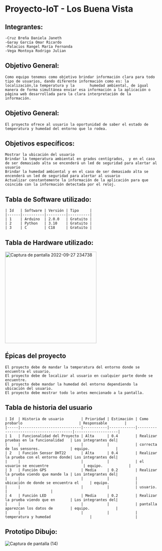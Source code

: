 # Proyecto-IoT - Los Buena Vista

## Integrantes: 
    
    -Cruz Breña Daniela Janeth
    -Garay García Omar Ricardo
    -Palacios Rangel María Fernanda
    -Vega Montoya Rodrigo Julian
    
## Objetivo General:

    Como equipo tenemos como objetivo brindar información clara para todo tipo de usuarios, dando diferente información como es: la localización,la temperatura y la       humedad ambiental, de igual manera de forma simultánea enviar esa información a la aplicación o 
    página web desarrollada para la clara interpretación de la información.
    
## Objetivo General:

    El proyecto ofrece al usuario la oportunidad de saber el estado de temperatura y humedad del entorno que lo rodea.

## Objetivos específicos:

    Mostrar la ubicación del usuario 
    Brindar la temperatura ambiental en grados centígrados,  y en el caso de ser demasiado alta se encenderá un led de seguridad para alertar al usuario
    Brindar la humedad ambiental y en el caso de ser demasiado alta se encenderá un led de seguridad para alertar al usuario
    Actualizar constantemente la información de la aplicación para que coincida con la información detectada por el reloj.

## Tabla de Software utilizado:

    | Id   | Software | Versión | Tipo     |
    |------|----------|---------|----------|
    | 1    | Arduino  | 2.0.0   | Gratuito |
    | 2    | Python   | 3.10    | Gratuito |
    | 3    | C        | C18     | Gratuito |
    
## Tabla de Hardware utilizado:

<img width="301" alt="Captura de pantalla 2022-09-27 234738" src="https://user-images.githubusercontent.com/104101668/192689875-57e8de6a-25bd-4f34-8507-42f579126bca.png">


## Épicas del proyecto

    El proyecto debe de mandar la temperatura del entorno donde se encuentra el usuario.
    El proyecto debe de localizar al usuario en cualquier parte donde se encuentre.
    El proyecto debe mandar la humedad del entorno dependiendo la ubicación del usuario. 
    El proyecto debe mostrar todo lo antes mencionado a la pantalla.


## Tabla de historia del usuario

    | Id  | Historia de usuario        | Prioridad | Estimación | Como probarlo                          | Responsable        |
    |-----|----------------------------|-----------|------------|----------------------------------------|--------------------|
    | 1   | Funcionalidad del Proyecto | Alta      | 0.4        | Realizar pruebas en la funcionalidad   | Los integrantes del| 
    |     |                            |           |            | correcta de los sensores.              | equipo.            |
    | 2   | Función Sensor DHT22       | Alta      | 0.4        | Realizar la prueba con el entorno donde| Los integrantes del|
    |     |                            |           |            | el usuario se encuentre                | equipo.            |
    | 3   | Función GPS                | Media     | 0.2        | Realizar la prueba viendo que mande la | Los integrantes del|
    |     |                            |           |            | ubicación de donde se encuentra el     | equipo.            |
    |     |                            |           |            | usuario.                               |                    |
    | 4   | Función LED                | Media     | 0.2        | Realizar la prueba viendo que en       | Los integrantes del|
    |     |                            |           |            | pantalla aparezcan los datos de        | equipo.            |
    |     |                            |           |            | temperatura y humedad                  |                    |

## Prototipo Dibujo:
![Captura de pantalla (14)](https://user-images.githubusercontent.com/104101668/192689498-54ab7eb1-9f51-4c97-a00b-28d5eb9976f5.png)


